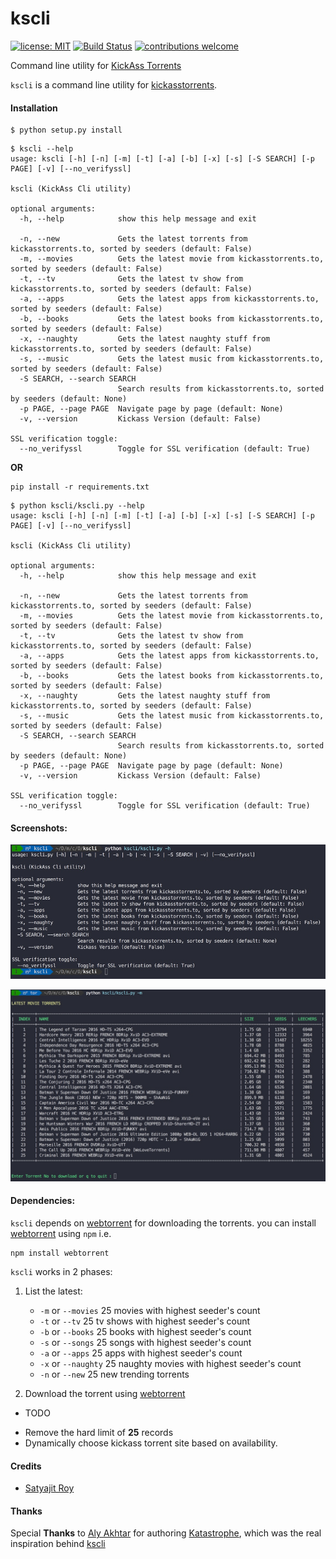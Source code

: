 # kscli

[![license: MIT](https://img.shields.io/github/license/mashape/apistatus.svg)](https://github.com/kodelint/kscli/blob/master/LICENSE.md)
[![Build Status](https://travis-ci.org/kodelint/kscli.png?branch=master)](https://travis-ci.org/kodelint/kscli.svg?branch=master)
[![contributions welcome](https://img.shields.io/badge/contributions-welcome-brightgreen.svg?style=flat)](https://github.com/kodelint/kscli/blob/master/CONTRIBUTING.md)

Command line utility for [KickAss Torrents](http://kickasstorrents.to)

`kscli` is a command line utility for [kickasstorrents](http://kickasstorrents.to).

#### Installation

```
$ python setup.py install
```
```
$ kscli --help
usage: kscli [-h] [-n] [-m] [-t] [-a] [-b] [-x] [-s] [-S SEARCH] [-p PAGE] [-v] [--no_verifyssl]

kscli (KickAss Cli utility)

optional arguments:
  -h, --help            show this help message and exit

  -n, --new             Gets the latest torrents from kickasstorrents.to, sorted by seeders (default: False)
  -m, --movies          Gets the latest movie from kickasstorrents.to, sorted by seeders (default: False)
  -t, --tv              Gets the latest tv show from kickasstorrents.to, sorted by seeders (default: False)
  -a, --apps            Gets the latest apps from kickasstorrents.to, sorted by seeders (default: False)
  -b, --books           Gets the latest books from kickasstorrents.to, sorted by seeders (default: False)
  -x, --naughty         Gets the latest naughty stuff from kickasstorrents.to, sorted by seeders (default: False)
  -s, --music           Gets the latest music from kickasstorrents.to, sorted by seeders (default: False)
  -S SEARCH, --search SEARCH
                        Search results from kickasstorrents.to, sorted by seeders (default: None)
  -p PAGE, --page PAGE  Navigate page by page (default: None)
  -v, --version         Kickass Version (default: False)

SSL verification toggle:
  --no_verifyssl        Toggle for SSL verification (default: True)
```

**OR**

```
pip install -r requirements.txt
```

```
$ python kscli/kscli.py --help
usage: kscli [-h] [-n] [-m] [-t] [-a] [-b] [-x] [-s] [-S SEARCH] [-p PAGE] [-v] [--no_verifyssl]

kscli (KickAss Cli utility)

optional arguments:
  -h, --help            show this help message and exit

  -n, --new             Gets the latest torrents from kickasstorrents.to, sorted by seeders (default: False)
  -m, --movies          Gets the latest movie from kickasstorrents.to, sorted by seeders (default: False)
  -t, --tv              Gets the latest tv show from kickasstorrents.to, sorted by seeders (default: False)
  -a, --apps            Gets the latest apps from kickasstorrents.to, sorted by seeders (default: False)
  -b, --books           Gets the latest books from kickasstorrents.to, sorted by seeders (default: False)
  -x, --naughty         Gets the latest naughty stuff from kickasstorrents.to, sorted by seeders (default: False)
  -s, --music           Gets the latest music from kickasstorrents.to, sorted by seeders (default: False)
  -S SEARCH, --search SEARCH
                        Search results from kickasstorrents.to, sorted by seeders (default: None)
  -p PAGE, --page PAGE  Navigate page by page (default: None)
  -v, --version         Kickass Version (default: False)

SSL verification toggle:
  --no_verifyssl        Toggle for SSL verification (default: True)
```

#### Screenshots:

![Alt text](screenshots/help.jpg "kscli help")

![Alt text](screenshots/movies.jpg "Gets latest movies")

#### Dependencies:

`kscli` depends on [webtorrent](https://github.com/feross/webtorrent.git) for downloading the torrents. you can install [webtorrent](https://github.com/feross/webtorrent.git) using `npm` i.e.

```
npm install webtorrent
```

`kscli` works in 2 phases:
   1. List the latest:
       - `-m` or `--movies` 25 movies with highest seeder's count
       - `-t` or `--tv` 25 tv shows with highest seeder's count
       - `-b` or `--books` 25 books with highest seeder's count
       - `-s` or `--songs` 25 songs with highest seeder's count
       - `-a` or `--apps` 25 apps with highest seeder's count
       - `-x` or `--naughty` 25 naughty movies with highest seeder's count
       - `-n` or `--new` 25 new trending torrents  


   2. Download the torrent using [webtorrent](https://github.com/feross/webtorrent.git)


* TODO
 - Remove the hard limit of **25** records
 - Dynamically choose kickass torrent site based on availability.


 #### Credits
 * [Satyajit Roy](kodelint@gmail.com)

 #### Thanks

 Special **Thanks** to [Aly Akhtar](https://github.com/alyakhtar) for authoring [Katastrophe](https://github.com/alyakhtar/Katastrophe.git), which was the real inspiration behind [kscli](https://github.com/kodelint/kscli.git)
